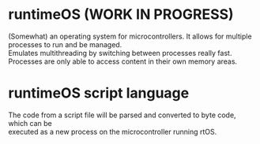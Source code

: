 # runtimeOS (WORK IN PROGRESS)

(Somewhat) an operating system for microcontrollers. It allows for multiple processes to run and be managed.  
Emulates multithreading by switching between processes really fast. Processes are only able to access
content in their own memory areas. 

# runtimeOS script language

The code from a script file will be parsed and converted to byte code, which can be  
executed as a new process on the microcontroller running rtOS.
